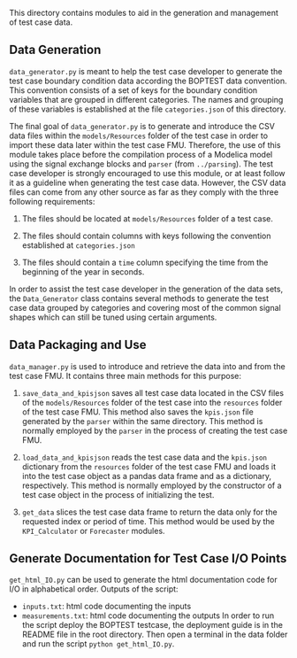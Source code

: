 This directory contains modules to aid in the generation and management of
test case data.

## Data Generation

``data_generator.py`` is meant to help the test case developer to generate
the test case boundary condition data according the BOPTEST data convention.
This convention consists of a set of keys for the boundary condition variables
that are grouped in different categories. The names and grouping of these
variables is established at the file ``categories.json`` of this directory.

The final goal of ``data_generator.py`` is to generate and introduce the
CSV data files within the ``models/Resources`` folder of the test case
in order to import these data later within the test case FMU.
Therefore, the use of this module takes place before the
compilation process of a Modelica model using the signal exchange blocks and
``parser`` (from ``../parsing``).
The test case developer is strongly encouraged to use this
module, or at least follow it as a guideline when generating the test case
data. However, the CSV data files can come from any other source as far as
they comply with the three following requirements:

1) The files should be located at ``models/Resources`` folder of a test case.

2) The files should contain columns with keys following the convention
established at ``categories.json``

3) The files should contain a ``time`` column specifying the time from the
beginning of the year in seconds.

In order to assist the test case developer in the generation of the data
sets, the ``Data_Generator`` class contains several methods to generate
the test case data grouped by categories and covering most of the common
signal shapes which can still be tuned using certain arguments.

## Data Packaging and Use

``data_manager.py`` is used to introduce and
retrieve the data into and from the test case FMU. It
contains three main methods for this purpose:

1) ``save_data_and_kpisjson`` saves all test case data located
in the CSV files of the ``models/Resources`` folder of the
test case into the ``resources`` folder of the test case FMU.
This method also saves the ``kpis.json`` file generated by the
``parser`` within the same directory. This method is normally
employed by the ``parser`` in the process of creating the
test case FMU.

2) ``load_data_and_kpisjson`` reads the test case data and the
``kpis.json`` dictionary from the ``resources`` folder of the
test case FMU and loads it into the test case object as a
pandas data frame and as a dictionary, respectively. This
method is normally employed by the constructor of a test case
object in the process of initializing the test.

3) ``get_data`` slices the test case data frame to return the
data only for the requested index or period of time. This
method would be used by the ``KPI_Calculator`` or
``Forecaster`` modules.

## Generate Documentation for Test Case I/O Points
``get_html_IO.py`` can be used to generate the html documentation 
code for I/O in alphabetical order.
Outputs of the script:
- ``inputs.txt``: html code documenting the inputs
- ``measurements.txt``: html code documenting the outputs
In order to run the script deploy the BOPTEST testcase, the deployment 
guide is in the README file in the root directory. Then open a terminal 
in the data folder and run the script ``python get_html_IO.py``.

